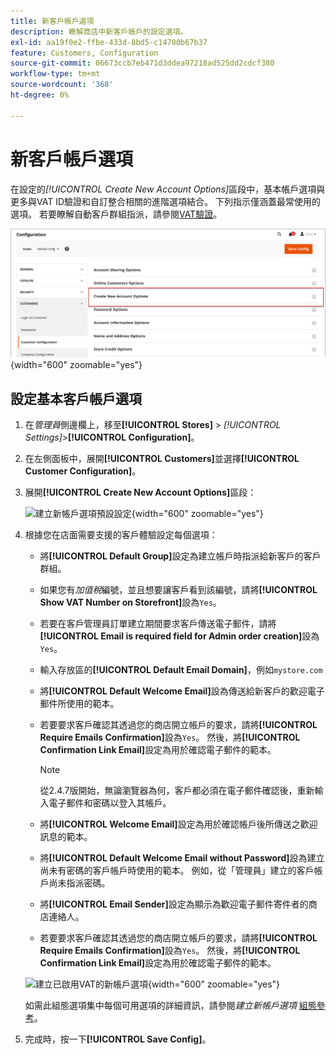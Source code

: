 ```yaml
---
title: 新客戶帳戶選項
description: 瞭解商店中新客戶帳戶的設定選項。
exl-id: aa19f0e2-ffbe-433d-8bd5-c14700b67b37
feature: Customers, Configuration
source-git-commit: 06673ccb7eb471d3ddea97218ad525dd2cdcf380
workflow-type: tm+mt
source-wordcount: '368'
ht-degree: 0%

---
```


# 新客戶帳戶選項

在設定的&#x200B;_[!UICONTROL Create New Account Options]_&#x200B;區段中，基本帳戶選項與更多與VAT ID驗證和自訂整合相關的進階選項結合。 下列指示僅涵蓋最常使用的選項。 若要瞭解自動客戶群組指派，請參閱[VAT驗證](../stores-purchase/vat.md)。

![建立新帳戶選項](assets/customer-configuration-create-new-account-options.png){width="600" zoomable="yes"}

## 設定基本客戶帳戶選項

1. 在&#x200B;_管理員_&#x200B;側邊欄上，移至&#x200B;**[!UICONTROL Stores]** > _[!UICONTROL Settings]_>**[!UICONTROL Configuration]**。

1. 在左側面板中，展開&#x200B;**[!UICONTROL Customers]**&#x200B;並選擇&#x200B;**[!UICONTROL Customer Configuration]**。

1. 展開&#x200B;**[!UICONTROL Create New Account Options]**&#x200B;區段：

   ![建立新帳戶選項預設設定](../configuration-reference/customers/assets/customer-configuration-create-new-account-options.png){width="600" zoomable="yes"}

1. 根據您在店面需要支援的客戶體驗設定每個選項：

   - 將&#x200B;**[!UICONTROL Default Group]**&#x200B;設定為建立帳戶時指派給新客戶的客戶群組。

   - 如果您有&#x200B;_加值稅_&#x200B;編號，並且想要讓客戶看到該編號，請將&#x200B;**[!UICONTROL Show VAT Number on Storefront]**&#x200B;設為`Yes`。

   - 若要在客戶管理員訂單建立期間要求客戶傳送電子郵件，請將&#x200B;**[!UICONTROL Email is required field for Admin order creation]**&#x200B;設為`Yes`。

   - 輸入存放區的&#x200B;**[!UICONTROL Default Email Domain]**，例如`mystore.com`

   - 將&#x200B;**[!UICONTROL Default Welcome Email]**&#x200B;設為傳送給新客戶的歡迎電子郵件所使用的範本。

   - 若要要求客戶確認其透過您的商店開立帳戶的要求，請將&#x200B;**[!UICONTROL Require Emails Confirmation]**&#x200B;設為`Yes`。 然後，將&#x200B;**[!UICONTROL Confirmation Link Email]**&#x200B;設定為用於確認電子郵件的範本。

     >[!NOTE]
     >
     >從2.4.7版開始，無論瀏覽器為何，客戶都必須在電子郵件確認後，重新輸入電子郵件和密碼以登入其帳戶。

   - 將&#x200B;**[!UICONTROL Welcome Email]**&#x200B;設定為用於確認帳戶後所傳送之歡迎訊息的範本。

   - 將&#x200B;**[!UICONTROL Default Welcome Email without Password]**&#x200B;設為建立尚未有密碼的客戶帳戶時使用的範本。 例如，從「管理員」建立的客戶帳戶尚未指派密碼。

   - 將&#x200B;**[!UICONTROL Email Sender]**&#x200B;設定為顯示為歡迎電子郵件寄件者的商店連絡人。

   - 若要要求客戶確認其透過您的商店開立帳戶的要求，請將&#x200B;**[!UICONTROL Require Emails Confirmation]**&#x200B;設為`Yes`。 然後，將&#x200B;**[!UICONTROL Confirmation Link Email]**&#x200B;設定為用於確認電子郵件的範本。

   ![建立已啟用VAT的新帳戶選項](../configuration-reference/customers/assets/customer-configuration-create-new-account-options-vat.png){width="600" zoomable="yes"}

   如需此組態選項集中每個可用選項的詳細資訊，請參閱&#x200B;_建立新帳戶選項_ [組態參考](../configuration-reference/customers/customer-configuration.md)。

1. 完成時，按一下&#x200B;**[!UICONTROL Save Config]**。
